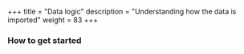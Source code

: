 +++
title = "Data logic"
description = "Understanding how the data is imported"
weight = 83
+++

### How to get started

